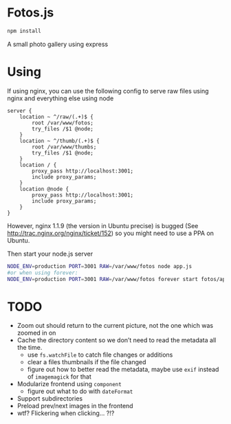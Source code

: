 # Fotos.js

```bash
npm install
```

A small photo gallery using express

# Using

If using nginx, you can use the following config to serve raw files using nginx
and everything else using node

```
server {
	location ~ ^/raw/(.+)$ {
		root /var/www/fotos;
		try_files /$1 @node;
	}
	location ~ ^/thumb/(.+)$ {
		root /var/www/thumbs;
		try_files /$1 @node;
	}
	location / {
		proxy_pass http://localhost:3001;
		include proxy_params;
	}
	location @node {
		proxy_pass http://localhost:3001;
		include proxy_params;
	}
}
```
However, nginx 1.1.9 (the version in Ubuntu precise) is bugged
(See http://trac.nginx.org/nginx/ticket/152) so you might need to use a PPA on
Ubuntu.

Then start your node.js server
```bash
NODE_ENV=production PORT=3001 RAW=/var/www/fotos node app.js
#or when using forever:
NODE_ENV=production PORT=3001 RAW=/var/www/fotos forever start fotos/app.js
```

# TODO

* Zoom out should return to the current picture, not the one which was zoomed in on
* Cache the directory content so we don’t need to read the metadata all the time.
  * use `fs.watchFile` to catch file changes or additions
  * clear a files thumbnails if the file changed
  * figure out how to better read the metadata, maybe use `exif` instead of `imagemagick` for that
* Modularize frontend using `component`
  * figure out what to do with `dateFormat`
* Support subdirectories
* Preload prev/next images in the frontend
* wtf? Flickering when clicking... ?!?

